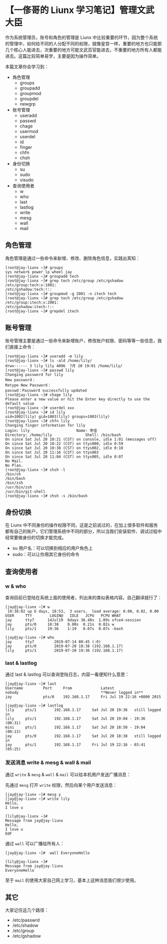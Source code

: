 # 【一俢哥的 Liunx 学习笔记】管理文武大臣
作为系统管理员，账号和角色的管理是 Liunx 中比较重要的环节，因为整个系统的管理中，如何给不同的人分配不同的权限，就像皇宫一样，重要的地方也只能那几个核心人能进去，次重要的地方可能文武百官能进去，不重要的地方所有人都能进去。这篇比较简单易学，主要是因为操作简单。

本篇文章你会学习到：
* 角色管理
    * groups
    * groupadd
    * groupmod
    * groupdel
    * newgrp
* 账号管理
    * useradd
    * passwd
    * chage
    * usermod
    * userdel
    * id
    * finger
    * chfn
    * chsh
* 身份切换
    * su
    * sudo
    * visudo
* 查询使用者
    * w
    * who
    * last
    * lastlog
    * write
    * mesg
    * wall
    * mail

## 角色管理
角色管理是通过一些命令来新增、修改、删除角色信息，实践出真知：

```
[root@jay-liunx ~]# groups
sys network power lp wheel jay
[root@jay-liunx ~]# groupadd tech
[root@jay-liunx ~]# grep tech /etc/group /etc/gshadow
/etc/group:tech:x:1001:
/etc/gshadow:tech:!::
[root@jay-liunx ~]# groupmod -g 2001 -n itech tech
[root@jay-liunx ~]# grep tech /etc/group /etc/gshadow
/etc/group:itech:x:2001:
/etc/gshadow:itech:!::
[root@jay-liunx ~]# grepdel itech
```

## 账号管理
账号管理主要是通过一些命令来新增账户，修改账户权限、密码等等一些信息，我们直接上命令：

```
[root@jay-liunx ~]# useradd -m lily
[root@jay-liunx ~]# ls -ald /home/lily/
drwx------ 3 lily lily 4096  7月 20 19:01 /home/lily/
[root@jay-liunx ~]# passwd lily
Changing password for lily
New password：
Retype New Password：
passwd：Password successfully updated
[root@jay-liunx ~]# chage lily
Please enter a new value or hit the Enter key directly to use the default value
[root@jay-liunx ~]# userdel xxx
[root@jay-liunx ~]# id lily
uid=1002(lily) gid=1003(lily) groups=1003(lily)
[root@jay-liunx ~]# chfn lily
Changing finger information for lily
Login: lily          			Name: 李佳
Directory: /home/lily             	Shell: /bin/bash
On since Sat Jul 20 10:21 (CST) on console, idle 1:01 (messages off)
On since Sat Jul 20 10:22 (CST) on ttys000, idle 0:59
On since Sat Jul 20 10:38 (CST) on ttys002, idle 0:10
On since Sat Jul 20 11:16 (CST) on ttys003
On since Sat Jul 20 11:04 (CST) on ttys005, idle 0:07
No Mail.
No Plan.
[root@jay-liunx ~]# chsh -l
/bin/sh
/bin/bash
/bin/zsh
/usr/bin/zsh
/usr/bin/git-shell
[root@jay-liunx ~]# chsh -s /bin/bash
```

## 身份切换
在 Liunx 中不同身份的操作权限不同，这是之前说过的，在加上很多软件和服务都有自己的账户，它们管理系统中不同的部分，所以当我们安装软件、调试过程中经常要做身份的切换才能完成。

* su 用户名：可以切换到相应的用户角色上
* sudo：可以让你用其它身份的命令

## 查询使用者

### w & who
查询目前已登陆在系统上面的使用者，列出来的类似表格内容。自己翻译就行了：

```
[jay@jay-liunx ~]# w
 19:38:02 up 6 days, 18:53,  3 users,  load average: 0.00, 0.02, 0.00
USER     TTY        LOGIN@   IDLE   JCPU   PCPU WHAT
jay      tty7      14Jul19  6days 36.48s  1.89s xfce4-session
jay      pts/0     18:38    0.00s  0.21s  0.02s w
lily     pts/1     19:36    1:19   0.07s  0.07s -bash
```

```
[jay@jay-liunx ~]# who
jay      tty7         2019-07-14 00:45 (:0)
jay      pts/0        2019-07-20 18:38 (192.168.1.17)
lily     pts/1        2019-07-20 19:36 (192.168.1.17)
```

### last & lastlog
通过 last & lastlog 可以查询登陆日志，内容一看便知什么意思：

```
[jay@jay-liunx ~]# last
Username         Port     From             Latest
nobody                                     **Never logged in**
jay              pts/0    192.168.1.17     Fri Jul 19 22:16 +0800 2015  
```

```
[jay@jay-liunx ~]# lastlog
lily     pts/1        192.168.1.17     Sat Jul 20 19:36   still logged in
lily     pts/1        192.168.1.17     Sat Jul 20 19:04 - 19:36  (00:31)
mini     pts/1        192.168.1.17     Sat Jul 20 18:50 - 19:04  (00:13)
jay      pts/0        192.168.1.17     Sat Jul 20 18:38   still logged in
jay      pts/1        192.168.1.17     Fri Jul 19 22:16 - 03:41  (05:25)
```

### 发送消息 write & mesg & wall & mail
通过  `write` & `mesg` & `wall` & `mail` 可以给本机用户发送广播消息：

先通过 `mesg` 打开 `write` 权限，然后向某个用户发送消息：
```
[jay@jay-liunx ~]# mesg y
[jay@jay-liunx ~]# write lily
Hello,
I love u
```

```
[lily@jay-liunx ~]# 
Message from jay@jay-liunx
Hello,
I love u
EOF
```

通过 `wall` 可以广播给所有人：
```
[jay@jay-liunx ~]#  wall EveryoneHello
```

```
[lily@jay-liunx ~]# 
Message from jay@jay-liunx
EveryoneHello
```

至于 `mail` 的使用大家自己网上学习，基本上这种消息我们很少使用。

## 其它
大家记住这几个路径：

* /etc/passwrd
* /etc/shadow
* /etc/group
* /etc/gshadow